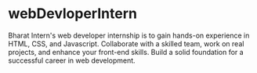 # webDevloperIntern
Bharat Intern's web developer internship is to gain hands-on experience in HTML, CSS, and Javascript. Collaborate with a skilled team, work on real projects, and enhance your front-end skills. Build a solid foundation for a successful career in web development.
